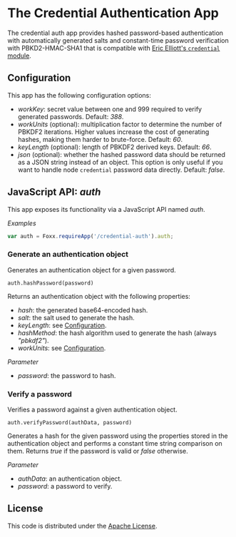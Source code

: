 # The Credential Authentication App

The credential auth app provides hashed password-based authentication with automatically generated salts and constant-time password verification with PBKD2-HMAC-SHA1 that is compatible with [Eric Elliott's `credential` module](https://npmjs.org/package/credential).

## Configuration

This app has the following configuration options:

* *workKey*: secret value between one and 999 required to verify generated passwords. Default: *388*.
* *workUnits* (optional): multiplication factor to determine the number of PBKDF2 iterations. Higher values increase the cost of generating hashes, making them harder to brute-force. Default: *60*.
* *keyLength* (optional): length of PBKDF2 derived keys. Default: *66*.
* *json* (optional): whether the hashed password data should be returned as a JSON string instead of an object. This option is only useful if you want to handle node `credential` password data directly. Default: *false*.

## JavaScript API: *auth*

This app exposes its functionality via a JavaScript API named *auth*.

*Examples*

```js
var auth = Foxx.requireApp('/credential-auth').auth;
```

### Generate an authentication object

Generates an authentication object for a given password.

`auth.hashPassword(password)`

Returns an authentication object with the following properties:

* *hash*: the generated base64-encoded hash.
* *salt*: the salt used to generate the hash.
* *keyLength*: see [Configuration](#configuration).
* *hashMethod*: the hash algorithm used to generate the hash (always *"pbkdf2"*).
* *workUnits*: see [Configuration](#configuration).

*Parameter*

* *password*: the password to hash.

### Verify a password

Verifies a password against a given authentication object.

`auth.verifyPassword(authData, password)`

Generates a hash for the given password using the properties stored in the authentication object and performs a constant time string comparison on them. Returns *true* if the password is valid or *false* otherwise.

*Parameter*

* *authData*: an authentication object.
* *password*: a password to verify.

## License

This code is distributed under the [Apache License](http://www.apache.org/licenses/LICENSE-2.0).